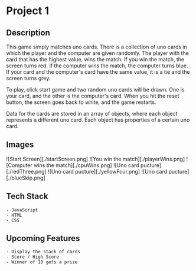 # Project 1


## Description
This game simply matches uno cards. There is a collection of uno cards in which the player and the computer are given randomly. The player with the card that has the highest value, wins the match. If you win the match, the screen turns red. If the computer wins the match, the computer turns blue. If your card and the computer's card have the same value, it is a tie and the screen turns grey.

To play, click start game and two random uno cards will be drawn. One is your card, and the other is the computer's card. When you hit the reset button, the screen goes back to white, and the game restarts.

Data for the cards are stored in an array of objects, where each object represents a different uno card. Each object has properties of a certain uno card.


## Images

![Start Screen][./startScreen.png]
![You win the match][./playerWins.png]
![Computer wins the match][./cpuWins.png]
![Uno card pucture][./redThree.png]
![Uno card pucture][./yellowFour.png]
![Uno card pucture][./blueSkip.png]


## Tech Stack

    - JavaScript
    - HTML
    - CSS

## Upcoming Features

    - Display the stack of cards
    - Score / High Score
    - Winner of 10 gets a prize